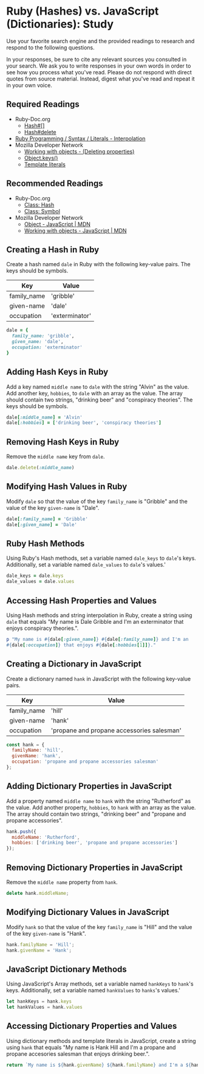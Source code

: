 # Ruby (Hashes) vs. JavaScript (Dictionaries): Study

Use your favorite search engine and the provided readings to research and
respond to the following questions.

In your responses, be sure to cite any relevant sources you consulted in your
search. We ask you to write responses in your own words in order to see how you
process what you've read. Please do not respond with direct quotes from source
material. Instead, digest what you've read and repeat it in your own voice.

## Required Readings
-   Ruby-Doc.org
    -   [Hash#[]](http://ruby-doc.org/core-2.3.1/Hash.html#method-i-5B-5D)
    -   [Hash#delete](http://ruby-doc.org/core-2.3.1/Hash.html#method-i-5B-5D)
-   [Ruby Programming / Syntax / Literals - Interpolation](https://en.wikibooks.org/wiki/Ruby_Programming/Syntax/Literals#Interpolation)
-   Mozilla Developer Network
    -   [Working with objects - (Deleting properties)](https://developer.mozilla.org/en-US/docs/Web/JavaScript/Guide/Working_with_Objects#Deleting_properties)
    -   [Object.keys()](https://developer.mozilla.org/en-US/docs/Web/JavaScript/Reference/Global_Objects/Object/keys)
    -   [Template literals](https://developer.mozilla.org/en-US/docs/Web/JavaScript/Reference/Template_literals)

## Recommended Readings

-   Ruby-Doc.org
    -   [Class: Hash](http://ruby-doc.org/core-2.3.1/Hash.html)
    -   [Class: Symbol](http://ruby-doc.org/core-2.3.1/Symbol.html)
-   Mozilla Developer Network
    -   [Object - JavaScript | MDN](https://developer.mozilla.org/en-US/docs/Web/JavaScript/Reference/Global_Objects/Object)
    -   [Working with objects - JavaScript | MDN](https://developer.mozilla.org/en-US/docs/Web/JavaScript/Guide/Working_with_Objects)

## Creating a Hash in Ruby

Create a hash named `dale` in Ruby with the following key-value pairs.  The keys
should be symbols.

| Key | Value |
| --- | --- |
| family_name | 'gribble' |
| given-name | 'dale' |
| occupation | 'exterminator' |

```ruby
dale = {
  family_name: 'gribble',
  given_name: 'dale',
  occupation: 'exterminator'
}
```

## Adding Hash Keys in Ruby
Add a key named `middle name` to `dale` with the string "Alvin" as the value.
Add another key, `hobbies`, to `dale` with an array as the value. The array
should contain two strings, "drinking beer" and "conspiracy theories".  The keys
should be symbols.

```ruby
dale[:middle_name] = 'Alvin'
dale[:hobbies] = ['drinking beer', 'conspiracy theories']
```

## Removing Hash Keys in Ruby

Remove the `middle name` key from `dale`.

```ruby
dale.delete(:middle_name)
```

## Modifying Hash Values in Ruby

Modify `dale` so that the value of the key `family_name` is "Gribble" and the
value of the key `given-name` is "Dale".

```ruby
dale[:family_name] = 'Gribble'
dale[:given_name] = 'Dale'
```

## Ruby Hash Methods

Using Ruby's Hash methods, set a variable named `dale_keys` to `dale`'s keys.
Additionally, set a variable named `dale_values` to `dale`'s values.'

```ruby
dale_keys = dale.keys
dale_values = dale.values
```

## Accessing Hash Properties and Values

Using Hash methods and string interpolation in Ruby, create a string using
`dale` that equals "My name is Dale Gribble and I'm an exterminator that enjoys
conspiracy theories.".

```ruby
p "My name is #{dale[:given_name]} #{dale[:family_name]} and I'm an
#{dale[:occupation]} that enjoys #{dale[:hobbies[1]]}."
```

## Creating a Dictionary in JavaScript

Create a dictionary named `hank` in JavaScript with the following key-value
pairs.

| Key | Value |
| --- | --- |
| family_name | 'hill' |
| given-name | 'hank' |
| occupation | 'propane and propane accessories salesman' |

```javascript
const hank = {
  familyName: 'hill',
  givenName: 'hank',
  occupation: 'propane and propane accessories salesman'
};
```

## Adding Dictionary Properties in JavaScript

Add a property named `middle name` to `hank` with the string "Rutherford" as the
value.  Add another property, `hobbies`, to `hank` with an array as the value.
The array should contain two strings, "drinking beer" and "propane and propane
accessories".

```javascript
hank.push({
  middleName: 'Rutherford',
  hobbies: ['drinking beer', 'propane and propane accessories']
});
```

## Removing Dictionary Properties in JavaScript

Remove the `middle name` property from `hank`.

```javascript
delete hank.middleName;
```

## Modifying Dictionary Values in JavaScript

Modify `hank` so that the value of the key `family_name` is "Hill" and the value
of the key `given-name` is "Hank".

```javascript
hank.familyName = 'Hill';
hank.givenName = 'Hank';
```

## JavaScript Dictionary Methods

Using JavaScript's Array methods, set a variable named `hankKeys` to `hank`'s
keys.  Additionally, set a variable named `hankValues` to `hanks`'s values.'

```javascript
let hankKeys = hank.keys
let hankValues = hank.values
```

## Accessing Dictionary Properties and Values

Using dictionary methods and template literals in JavaScript, create a string
using `hank` that equals "My name is Hank Hill and I'm a propane and propane
accesories salesman that enjoys drinking beer.".

```javascript
return `My name is ${hank.givenName} ${hank.familyName} and I'm a ${hank.occupation} that enjoys ${hank.hobbies[0]}.`;
```
